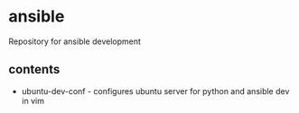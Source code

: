 # ansible
Repository for ansible development

## contents
- ubuntu-dev-conf - configures ubuntu server for python and ansible dev in vim
